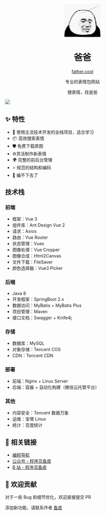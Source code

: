 <p align="center">
  <a href="http://father.cool">
    <img width="120" src="./assets/logo.png">
  </a>
</p>

<h1 align="center">爸爸</h1>

<div align="center">

[father.cool](http://father.cool)

专业的表情包网站

搜表情，找爸爸

</div>

[![](https://gw.alipayobjects.com/mdn/rms_08e378/afts/img/A*Yl83RJhUE7kAAAAAAAAAAABkARQnAQ)](https://ant.design)

## ✨ 特性

- 🌈 使用主流技术开发的全栈项目，适合学习
- 📦 高效搜索表情
- 🛡 免费下载原图
- ⚙️灵活制作新表情
- 🌍 完整的前后台管理
- ⭐ 规范的结构和编码
- 🎨 编不下去了

## 技术栈

### 前端

- 框架：Vue 3
- 组件库：Ant Design Vue 2
- 请求：Axios
- 路由：Vue Router
- 状态管理：Vuex
- 图像处理：Vue Cropper
- 图像合成：Html2Canvas
- 文件下载：FileSaver
- 颜色选择器：Vue3 Picker

### 后端

- Java 8
- 开发框架：SpringBoot 2.x
- 数据访问：MyBatis + MyBatis Plus
- 项目管理：Maven
- 接口文档：Swagger + Knife4j

### 存储

- 数据库：MySQL
- 对象存储：Tencent COS
- CDN：Tencent CDN

### 部署

- 前端：Nginx + Linux Server
- 后端：容器 + 自动化构建（微信云托管平台）

### 其他

- 内容安全：Tencent 数据万象
- 运维：宝塔 Linux
- 统计：百度统计

## 🔗 相关链接

- [编程导航](https://www.code-nav.cn/)
- [公众号 - 程序员鱼皮](https://docs.qq.com/doc/DUFFRVWladXVjeUxW)
- [B 站 - 程序员鱼皮](https://space.bilibili.com/12890453/)

## 🤝 欢迎贡献

对于一些 Bug 和细节优化，欢迎直接提交 PR

添加新功能，请联系作者 [鱼皮](https://docs.qq.com/doc/DUFFRVWladXVjeUxW)
